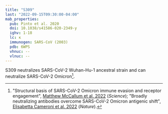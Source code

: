 ```yaml
---
title: "S309"
last: "2022-09-15T09:30:00-04:00"
mab_properties:
  pub: Pinto et al. 2020
  doi: 10.1038/s41586-020-2349-y
  ighv: 1-18
  lc: κ
  immunogen: SARS-CoV (2003)
  pdb: 6WPS
  vhnuc: --
  vlnuc: --
---
```


S309 neutralizes SARS-CoV-2 Wuhan-Hu-1 ancestral strain and can neutralize SARS-CoV-2 Omicron[^s309omi].

<!-- Footnotes -->

[^s309omi]: "Structural basis of SARS-CoV-2 Omicron immune evasion and receptor engagement", [Matthew McCallum et al. 2022](https://doi.org/10.1126/science.abn8652) (*Science*); "Broadly neutralizing antibodies overcome SARS-CoV-2 Omicron antigenic shift", [Elisabetta Cameroni et al. 2022](https://doi.org/10.1038/s41586-021-04386-2) (*Nature*).
